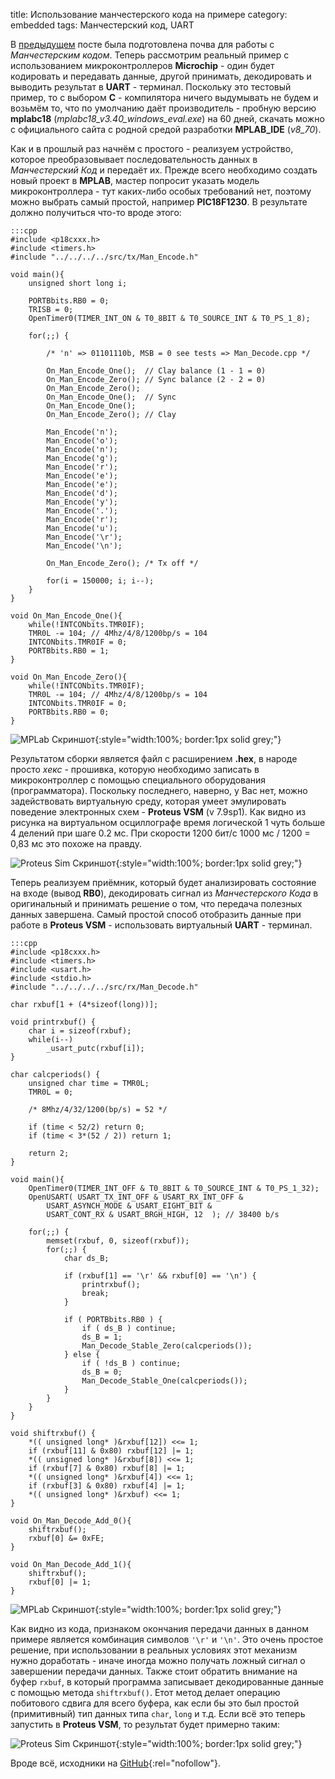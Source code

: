 title: Использование манчестерского кода на примере
category: embedded 
tags: Манчестерский код, UART


В [предыдущем]({filename}../2012-10-07-manchester-code-for-dummies/2012-10-07-manchester-code-for-dummies.md) посте была подготовлена почва для работы с *Манчестерским кодом*. Теперь рассмотрим реальный пример с использованием микроконтроллеров **Microchip** - один будет кодировать и передавать данные, другой принимать, декодировать и выводить результат в **UART** - терминал. Поскольку это тестовый пример, то с выбором **C** - компилятора ничего выдумывать не будем и возьмём то, что по умолчанию даёт производитель - пробную версию **mplabc18** (*mplabc18_v3.40_windows_eval.exe*) на 60 дней, скачать можно с официального сайта с родной средой разработки **MPLAB_IDE** (*v8_70*).

Как и в прошлый раз начнём с простого - реализуем устройство, которое преобразовывает последовательность данных в *Манчестерский Код* и передаёт их. Прежде всего необходимо создать новый проект в **MPLAB**, мастер попросит указать модель микроконтроллера - тут каких-либо особых требований нет, поэтому можно выбрать самый простой, например **PIC18F1230**. В результате должно получиться что-то вроде этого:

    :::cpp
    #include <p18cxxx.h> 
    #include <timers.h> 
    #include "../../../../src/tx/Man_Encode.h" 
     
    void main(){ 
        unsigned short long i; 
     
        PORTBbits.RB0 = 0; 
        TRISB = 0; 
        OpenTimer0(TIMER_INT_ON & T0_8BIT & T0_SOURCE_INT & T0_PS_1_8); 
     
        for(;;) { 
     
            /* 'n' => 01101110b, MSB = 0 see tests => Man_Decode.cpp */ 
     
            On_Man_Encode_One();  // Clay balance (1 - 1 = 0) 
            On_Man_Encode_Zero(); // Sync balance (2 - 2 = 0) 
            On_Man_Encode_Zero();  
            On_Man_Encode_One();  // Sync 
            On_Man_Encode_One(); 
            On_Man_Encode_Zero(); // Clay 
     
            Man_Encode('n'); 
            Man_Encode('o'); 
            Man_Encode('n'); 
            Man_Encode('g'); 
            Man_Encode('r'); 
            Man_Encode('e'); 
            Man_Encode('e'); 
            Man_Encode('d'); 
            Man_Encode('y'); 
            Man_Encode('.'); 
            Man_Encode('r'); 
            Man_Encode('u'); 
            Man_Encode('\r'); 
            Man_Encode('\n'); 
     
            On_Man_Encode_Zero(); /* Tx off */ 
     
            for(i = 150000; i; i--); 
        } 
    } 
     
    void On_Man_Encode_One(){ 
        while(!INTCONbits.TMR0IF); 
        TMR0L -= 104; // 4Mhz/4/8/1200bp/s = 104 
        INTCONbits.TMR0IF = 0; 
        PORTBbits.RB0 = 1; 
    } 
     
    void On_Man_Encode_Zero(){ 
        while(!INTCONbits.TMR0IF); 
        TMR0L -= 104; // 4Mhz/4/8/1200bp/s = 104 
        INTCONbits.TMR0IF = 0; 
        PORTBbits.RB0 = 0; 
    }

![MPLab Скриншот]({attach}mplab_man_tx.png){:style="width:100%; border:1px solid grey;"}

Результатом сборки является файл с расширением **.hex**, в народе просто *хекс* - прошивка, которую необходимо записать в микроконтроллер с помощью специального оборудования (программатора). Поскольку последнего, наверно, у Вас нет, можно задействовать виртуальную среду, которая умеет эмулировать поведение электронных схем - **Proteus VSM** (v 7.9sp1). Как видно из рисунка на виртуальном осциллографе время логической 1 чуть больше 4 делений при шаге 0.2 мс. При скорости 1200 бит/с 1000 мс / 1200 = 0,83 мс это похоже на правду.

![Proteus Sim Скриншот]({attach}proteus_tx_simulation.png){:style="width:100%; border:1px solid grey;"}

Теперь реализуем приёмник, который будет анализировать состояние на входе (вывод **RB0**), декодировать сигнал из *Манчестерского Кода* в оригинальный и принимать решение о том, что передача полезных данных завершена. Самый простой способ отобразить данные при работе в **Proteus VSM** - использовать виртуальный **UART** - терминал.

    :::cpp
    #include <p18cxxx.h> 
    #include <timers.h> 
    #include <usart.h> 
    #include <stdio.h>  
    #include "../../../../src/rx/Man_Decode.h" 
     
    char rxbuf[1 + (4*sizeof(long))]; 
     
    void printrxbuf() { 
        char i = sizeof(rxbuf); 
        while(i--) 
            _usart_putc(rxbuf[i]); 
    } 
     
    char calcperiods() { 
        unsigned char time = TMR0L; 
        TMR0L = 0; 
     
        /* 8Mhz/4/32/1200(bp/s) = 52 */ 
     
        if (time < 52/2) return 0; 
        if (time < 3*(52 / 2)) return 1; 
     
        return 2; 
    } 
     
    void main(){ 
        OpenTimer0(TIMER_INT_OFF & T0_8BIT & T0_SOURCE_INT & T0_PS_1_32); 
        OpenUSART( USART_TX_INT_OFF & USART_RX_INT_OFF & 
            USART_ASYNCH_MODE & USART_EIGHT_BIT & 
            USART_CONT_RX & USART_BRGH_HIGH, 12  ); // 38400 b/s 
     
        for(;;) { 
            memset(rxbuf, 0, sizeof(rxbuf)); 
            for(;;) { 
                char ds_B; 
     
                if (rxbuf[1] == '\r' && rxbuf[0] == '\n') { 
                    printrxbuf(); 
                    break; 
                } 
     
                if ( PORTBbits.RB0 ) { 
                    if ( ds_B ) continue; 
                    ds_B = 1; 
                    Man_Decode_Stable_Zero(calcperiods()); 
                } else { 
                    if ( !ds_B ) continue; 
                    ds_B = 0; 
                    Man_Decode_Stable_One(calcperiods()); 
                } 
            } 
        } 
    } 
     
    void shiftrxbuf() { 
        *(( unsigned long* )&rxbuf[12]) <<= 1; 
        if (rxbuf[11] & 0x80) rxbuf[12] |= 1; 
        *(( unsigned long* )&rxbuf[8]) <<= 1; 
        if (rxbuf[7] & 0x80) rxbuf[8] |= 1; 
        *(( unsigned long* )&rxbuf[4]) <<= 1; 
        if (rxbuf[3] & 0x80) rxbuf[4] |= 1; 
        *(( unsigned long* )&rxbuf) <<= 1; 
    } 
     
    void On_Man_Decode_Add_0(){ 
        shiftrxbuf(); 
        rxbuf[0] &= 0xFE; 
    } 
     
    void On_Man_Decode_Add_1(){ 
        shiftrxbuf(); 
        rxbuf[0] |= 1; 
    }

![MPLab Скриншот]({attach}mplab_man_rx.png){:style="width:100%; border:1px solid grey;"}

Как видно из кода, признаком окончания передачи данных в данном примере является комбинация символов `'\r'` и `'\n'`. Это очень простое решение, при использовании в реальных условиях этот механизм нужно доработать - иначе иногда можно получать ложный сигнал о завершении передачи данных. Также стоит обратить внимание на буфер `rxbuf`, в который программа записывает декодированные данные с помощью метода `shiftrxbuf()`. Етот метод делает операцию побитового сдвига для всего буфера, как если бы это был простой (примитивный) тип данных типа `char`, `long` и т.д.  Если всё это теперь запустить в **Proteus VSM**, то результат будет примерно таким:

![Proteus Sim Скриншот]({attach}proteus_rx_simulation.png){:style="width:100%; border:1px solid grey;"}

Вроде всё, исходники на [GitHub](https://github.com/mazko/Manchester-Code){:rel="nofollow"}.
